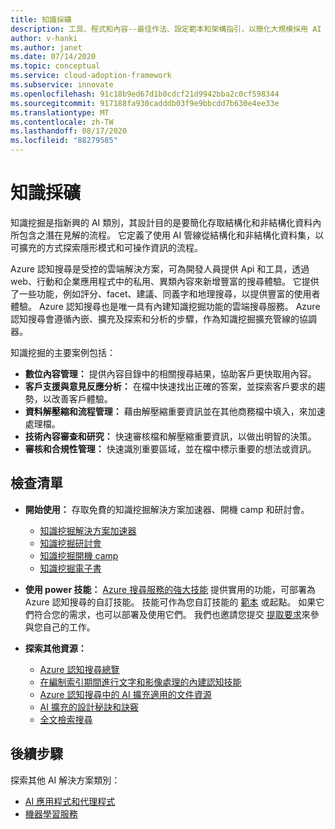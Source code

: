 ```yaml
---
title: 知識採礦
description: 工具、程式和內容--最佳作法、設定範本和架構指引，以簡化大規模採用 AI 和雲端原生實務的過程。
author: v-hanki
ms.author: janet
ms.date: 07/14/2020
ms.topic: conceptual
ms.service: cloud-adoption-framework
ms.subservice: innovate
ms.openlocfilehash: 91c18b9ed67d1b0cdcf21d9942bba2c0cf598344
ms.sourcegitcommit: 917188fa930cadddb03f9e9bbcdd7b630e4ee33e
ms.translationtype: MT
ms.contentlocale: zh-TW
ms.lasthandoff: 08/17/2020
ms.locfileid: "88279585"
---
```

# <a name="knowledge-mining"></a>知識採礦

知識挖掘是指新興的 AI 類別，其設計目的是要簡化存取結構化和非結構化資料內所包含之潛在見解的流程。 它定義了使用 AI 管線從結構化和非結構化資料集，以可擴充的方式探索隱形模式和可操作資訊的流程。

Azure 認知搜尋是受控的雲端解決方案，可為開發人員提供 Api 和工具，透過 web、行動和企業應用程式中的私用、異類內容來新增豐富的搜尋體驗。 它提供了一些功能，例如評分、facet、建議、同義字和地理搜尋，以提供豐富的使用者體驗。 Azure 認知搜尋也是唯一具有內建知識挖掘功能的雲端搜尋服務。 Azure 認知搜尋會遵循內嵌、擴充及探索和分析的步驟，作為知識挖掘擴充管線的協調器。

知識挖掘的主要案例包括：

- **數位內容管理：** 提供內容目錄中的相關搜尋結果，協助客戶更快取用內容。
- **客戶支援與意見反應分析：** 在檔中快速找出正確的答案，並探索客戶要求的趨勢，以改善客戶體驗。
- **資料解壓縮和流程管理：** 藉由解壓縮重要資訊並在其他商務檔中填入，來加速處理檔。
- **技術內容審查和研究：** 快速審核檔和解壓縮重要資訊，以做出明智的決策。
- **審核和合規性管理：** 快速識別重要區域，並在檔中標示重要的想法或資訊。

## <a name="checklist"></a>檢查清單

- **開始使用：** 存取免費的知識挖掘解決方案加速器、開機 camp 和研討會。

  - [知識挖掘解決方案加速器](https://github.com/Azure-Samples/azure-search-knowledge-mining)
  - [知識挖掘研討會](https://github.com/Azure-Samples/azure-search-knowledge-mining/tree/master/workshops)
  - [知識挖掘開機 camp](https://azure.github.io/LearnAI-KnowledgeMiningBootcamp/)
  - [知識挖掘電子書](https://azure.microsoft.com/resources/a-developers-guide-to-building-ai-driven-knowledge-mining-solutions/)

- **使用 power 技能：** [Azure 搜尋服務的強大技能](https://github.com/Azure-Samples/azure-search-power-skills) 提供實用的功能，可部署為 Azure 認知搜尋的自訂技能。 技能可作為您自訂技能的 [範本](https://github.com/Azure-Samples/azure-search-power-skills/blob/master/Template/HelloWorld/README.md) 或起點。 如果它們符合您的需求，也可以部署及使用它們。 我們也邀請您提交 [提取要求](https://github.com/Azure-Samples/azure-search-power-skills/compare)來參與您自己的工作。

- **探索其他資源：**

  - [Azure 認知搜尋總覽](/azure/search/search-what-is-azure-search)
  - [在編制索引期間進行文字和影像處理的內建認知技能](/azure/search/cognitive-search-predefined-skills)
  - [Azure 認知搜尋中的 AI 擴充適用的文件資源](/azure/search/cognitive-search-resources-documentation)
  - [AI 擴充的設計秘訣和訣竅](/azure/search/cognitive-search-concept-troubleshooting)
  - [全文檢索搜尋](/azure/search/search-lucene-query-architecture)

## <a name="next-steps"></a>後續步驟

探索其他 AI 解決方案類別：

- [AI 應用程式和代理程式](./ai-applications.md)
- [機器學習服務](./machine-learning.md)